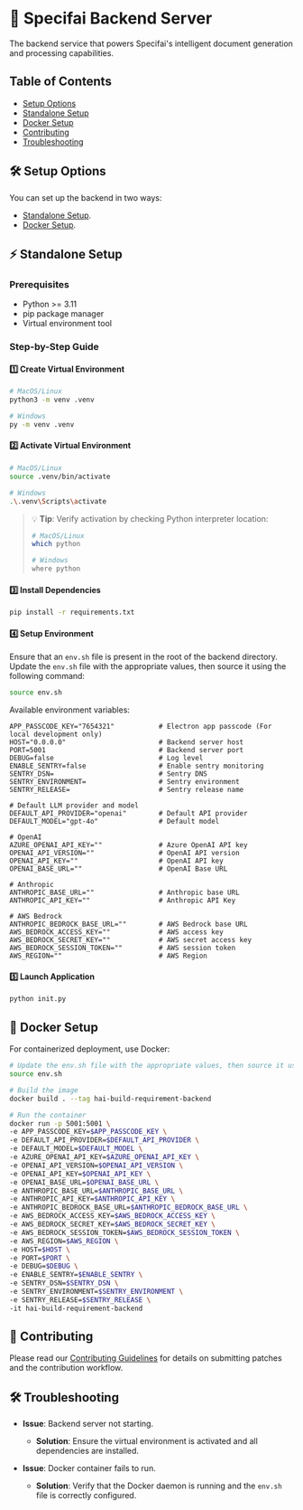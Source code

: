 # 🚀 Specifai Backend Server

The backend service that powers Specifai's intelligent document generation and processing capabilities.

## Table of Contents
- [Setup Options](#setup-options)
- [Standalone Setup](#standalone-setup)
- [Docker Setup](#docker-setup)
- [Contributing](#contributing)
- [Troubleshooting](#troubleshooting)

## 🛠 Setup Options

You can set up the backend in two ways:
- [Standalone Setup](#standalone-setup).
- [Docker Setup](#docker-setup).

## ⚡ Standalone Setup

### Prerequisites
- Python >= 3.11
- pip package manager
- Virtual environment tool

### Step-by-Step Guide

#### 1️⃣ Create Virtual Environment

```bash
# MacOS/Linux
python3 -m venv .venv 

# Windows
py -m venv .venv
```

#### 2️⃣ Activate Virtual Environment

```bash
# MacOS/Linux
source .venv/bin/activate

# Windows
.\.venv\Scripts\activate
```

> 💡 **Tip**: Verify activation by checking Python interpreter location:
> ```bash
> # MacOS/Linux
> which python
> 
> # Windows
> where python
> ```

#### 3️⃣ Install Dependencies

```bash
pip install -r requirements.txt
```

#### 4️⃣ Setup Environment
Ensure that an `env.sh` file is present in the root of the backend directory. Update the `env.sh` file with the appropriate values, then source it using the following command:

```bash
source env.sh
```

Available environment variables:
```
APP_PASSCODE_KEY="7654321"           # Electron app passcode (For local development only)
HOST="0.0.0.0"                       # Backend server host
PORT=5001                            # Backend server port
DEBUG=false                          # Log level
ENABLE_SENTRY=false                  # Enable sentry monitoring
SENTRY_DSN=                          # Sentry DNS
SENTRY_ENVIRONMENT=                  # Sentry environment
SENTRY_RELEASE=                      # Sentry release name

# Default LLM provider and model
DEFAULT_API_PROVIDER="openai"        # Default API provider
DEFAULT_MODEL="gpt-4o"               # Default model

# OpenAI
AZURE_OPENAI_API_KEY=""              # Azure OpenAI API key
OPENAI_API_VERSION=""                # OpenAI API version
OPENAI_API_KEY=""                    # OpenAI API key
OPENAI_BASE_URL=""                   # OpenAI Base URL

# Anthropic
ANTHROPIC_BASE_URL=""                # Anthropic base URL
ANTHROPIC_API_KEY=""                 # Anthropic API Key

# AWS Bedrock
ANTHROPIC_BEDROCK_BASE_URL=""        # AWS Bedrock base URL
AWS_BEDROCK_ACCESS_KEY=""            # AWS access key
AWS_BEDROCK_SECRET_KEY=""            # AWS secret access key
AWS_BEDROCK_SESSION_TOKEN=""         # AWS session token
AWS_REGION=""                        # AWS Region
```

#### 5️⃣ Launch Application

```bash
python init.py
```

## 🐳 Docker Setup

For containerized deployment, use Docker:

```bash
# Update the env.sh file with the appropriate values, then source it using the following command
source env.sh

# Build the image
docker build . --tag hai-build-requirement-backend

# Run the container
docker run -p 5001:5001 \
-e APP_PASSCODE_KEY=$APP_PASSCODE_KEY \
-e DEFAULT_API_PROVIDER=$DEFAULT_API_PROVIDER \
-e DEFAULT_MODEL=$DEFAULT_MODEL \
-e AZURE_OPENAI_API_KEY=$AZURE_OPENAI_API_KEY \
-e OPENAI_API_VERSION=$OPENAI_API_VERSION \
-e OPENAI_API_KEY=$OPENAI_API_KEY \
-e OPENAI_BASE_URL=$OPENAI_BASE_URL \
-e ANTHROPIC_BASE_URL=$ANTHROPIC_BASE_URL \
-e ANTHROPIC_API_KEY=$ANTHROPIC_API_KEY \
-e ANTHROPIC_BEDROCK_BASE_URL=$ANTHROPIC_BEDROCK_BASE_URL \
-e AWS_BEDROCK_ACCESS_KEY=$AWS_BEDROCK_ACCESS_KEY \
-e AWS_BEDROCK_SECRET_KEY=$AWS_BEDROCK_SECRET_KEY \
-e AWS_BEDROCK_SESSION_TOKEN=$AWS_BEDROCK_SESSION_TOKEN \
-e AWS_REGION=$AWS_REGION \
-e HOST=$HOST \
-e PORT=$PORT \
-e DEBUG=$DEBUG \
-e ENABLE_SENTRY=$ENABLE_SENTRY \
-e SENTRY_DSN=$SENTRY_DSN \
-e SENTRY_ENVIRONMENT=$SENTRY_ENVIRONMENT \
-e SENTRY_RELEASE=$SENTRY_RELEASE \
-it hai-build-requirement-backend
```

## 🤝 Contributing

Please read our [Contributing Guidelines](../CONTRIBUTING.md) for details on submitting patches and the contribution workflow.

## 🛠️ Troubleshooting

- **Issue**: Backend server not starting.
  - **Solution**: Ensure the virtual environment is activated and all dependencies are installed.

- **Issue**: Docker container fails to run.
  - **Solution**: Verify that the Docker daemon is running and the `env.sh` file is correctly configured.
